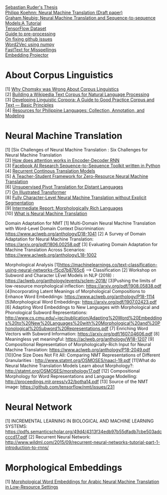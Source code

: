 [Sebastian Ruder's Thesis](http://ruder.io/thesis/neural_transfer_learning_for_nlp.pdf) \
[Philipp Koehnn: Neural Machine Translation (Draft paper)](https://arxiv.org/pdf/1709.07809.pdf) \
[Graham Neubig: Neural Machine Translation and Sequence-to-sequence Models:A Tutorial](https://arxiv.org/pdf/1703.01619.pdf) \
[TensorFlow Dataset](https://www.tensorflow.org/datasets/overview) \
[Guide to pre-processing](https://www.kdnuggets.com/2018/08/practitioners-guide-processing-understanding-text-2.html) \
[On fixing github issues](https://github.community/t5/How-to-use-Git-and-GitHub/git-clone-is-not-working-for-a-private-repo/td-p/2513) \
[Word2Vec using numpy](https://github.com/DerekChia/word2vec_numpy) \
[FastText for Misspellings](https://ai.facebook.com/blog/-a-new-model-for-word-embeddings-that-are-resilient-to-misspellings-/) \
[Embedding Projector](https://medium.com/@aakashchotrani/visualizing-your-own-word-embeddings-using-tensorflow-688b3a7750ee) 

# About Corpus Linguistics
[1] [Why Chomsky was Wrong About Corpus Linguistics](https://corplingstats.wordpress.com/2016/11/02/why-chomsky-was-wrong/) \
[2] [Building a Wikipedia Text Corpus for Natural Language Processing](https://www.kdnuggets.com/2017/11/building-wikipedia-text-corpus-nlp.html) \
[3] [Developing Linguistic Corpora: A Guide to Good Practice Corpus and Text — Basic Principles](https://ota.ox.ac.uk/documents/creating/dlc/chapter1.htm) \
[4] [Resources for Philippine Languages: Collection, Annotation, and Modeling](https://www.aclweb.org/anthology/Y16-3015 (http://bit.ly/1MpcFoT))

# Neural Machine Translation
[1] [Six Challenges of Neural Machine Translation : Six Challenges for Neural Machine Translation \
[2] [How does attention works in Encoder-Decoder RNN](https://machinelearningmastery.com/how-does-attention-work-in-encoder-decoder-recurrent-neural-networks/) \
[3] [Facebook AI Research Sequence-to-Sequence Toolkit written in Python](https://github.com/pytorch/fairseq)\
[4] [Recurrent Continous Translation Models](https://www.aclweb.org/anthology/D13-1176)\
[5] [A Teacher-Student Framework for Zero-Resource Neural Machine Translation](https://arxiv.org/pdf/1705.00753.pdf)\
[6] [Unsupervised Pivot Translation for Distant Languages](https://www.aclweb.org/anthology/P19-1017)\
[7] [On Illustrated Transformer](http://jalammar.github.io/illustrated-transformer/)\
[8] [Fully Character-Level Neural Machine Translation without Explicit Segmentation](https://www.aclweb.org/anthology/Q17-1026)\
[9] [Intermediate Report: Morphologically Rich Languages](http://www.qt21.eu/wp-content/uploads/2017/07/QT21-D2.1-final.pdf)\
[10] [What is Neural Machine Translation](https://towardsdatascience.com/neural-machine-translation-15ecf6b0b)


Domain Adaptation for NMT
[1] Multi-Domain Neural Machine Translation with Word-Level Domain Context Discrimination: https://www.aclweb.org/anthology/D18-1041
[2] A Survey of Domain Adaptation for Neural Machine Translation: https://arxiv.org/pdf/1806.00258.pdf
[3] Evaluating Domain Adaptation for Machine Translation Across Scenarios: https://www.aclweb.org/anthology/L18-1002

Morphological Analysis
[1]https://machinelearnings.co/text-classification-using-neural-networks-f5cd7b8765c6 --> Classification
[2] Workshop on Subword and Character LEvel Models in NLP (2018) : https://aclweb.org/anthology/events/sclem-2018/
[3]Pushing the limits of low-resource morphological inflection: https://arxiv.org/pdf/1908.05838.pdf
[4]Incorporating Latent Meanings of Morphological Compositions to Enhance Word Embeddings: https://www.aclweb.org/anthology/P18-1114
[5]Morphological Word Embeddings: https://arxiv.org/pdf/1907.02423.pdf
[6] Adapting Word Embeddings to New Languages with Morphological and Phonological Subword Representations: http://www.cs.cmu.edu/~jgc/publication/Adapting%20Word%20Embeddings%20to%20New%20Languages%20with%20Morphological%20and%20Phonological%20Subword%20Representations.pdf
[7] Enriching Word Vectors with Subword Information: https://arxiv.org/pdf/1607.04606.pdf
[8] Meaningless yet meaningful: https://aclweb.org/anthology/W18-1207
[9] Compositional Representation of Morphologically-Rich Input for Neural Machine Translation: https://www.aclweb.org/anthology/P18-2049.pdf
[10]One Size Does Not Fit All: Comparing NMT Representations of Different Granularities : http://www.statmt.org/OSMOSES/naacl-19.pdf
[11]What do Neural Machine Translation Models Learn about Morphology?: http://statmt.org/OSMOSES/morphology17.pdf
[12] Compositional Morphology for Word Representations and Language Modelling: http://proceedings.mlr.press/v32/botha14.pdf
[13] Source of the NMT image: https://github.com/tensorflow/nmt/issues/231


# Neural Network
[1] INCREMENTAL LEARNING IN BIOLOGICAL AND MACHINE LEARNING SYSTEMS: https://pdfs.semanticscholar.org/49d4/4313f34edb97b55dfadb7cbe503adccccd17.pdf
[2] Recurrent Neural Network: http://www.wildml.com/2015/09/recurrent-neural-networks-tutorial-part-1-introduction-to-rnns/

# Morphological Embeddings
[1] [Morphological Word Embeddings for Arabic Neural Machine Translation in Low-Resource Settings](https://www.aclweb.org/anthology/W18-1201.pdf)
